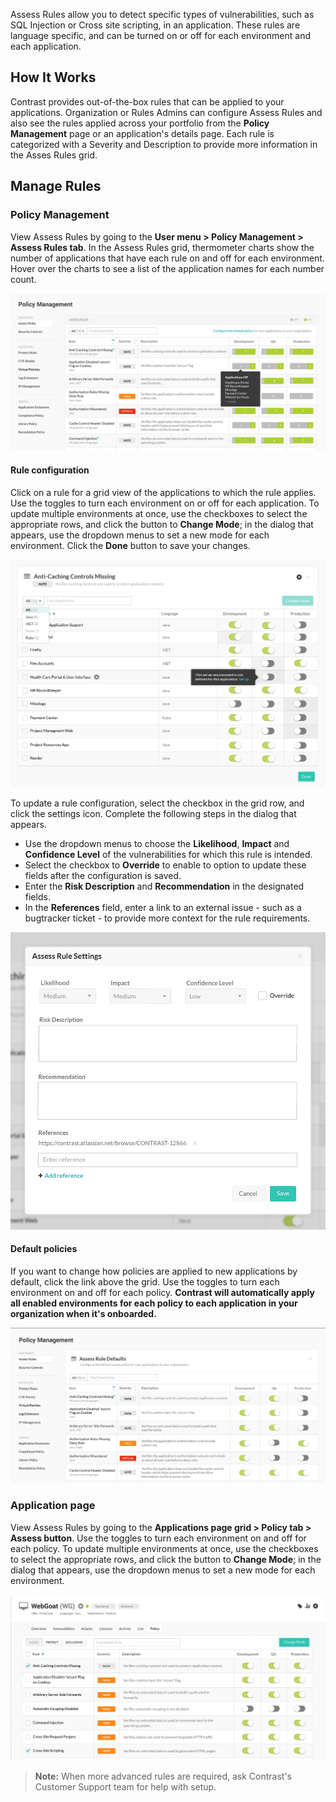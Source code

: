 <!--
title: "Assess Rules"
description: "Overview of Assess rules"
tags: "admin assess rules policy management assessment"
-->

Assess Rules allow you to detect specific types of vulnerabilities, such as SQL Injection or Cross site scripting, in an application. These rules are language specific, and can be turned on or off for each environment and each application. 

## How It Works

Contrast provides out-of-the-box rules that can be applied to your applications. Organization or Rules Admins can configure Assess Rules and also see the rules applied across your portfolio from the **Policy Management** page or an application's details page. Each rule is categorized with a Severity and Description to provide more information in the Asses Rules grid. 

## Manage Rules

### Policy Management 

View Assess Rules by going to the **User menu > Policy Management > Assess Rules tab**. In the Assess Rules grid, thermometer charts show the number of applications that have each rule on and off for each environment. Hover over the charts to see a list of the application names for each number count. 

<a href="assets/images/Assess-rules-grid.png" rel="lightbox" title="View Assess Rules"><img class="thumbnail" src="assets/images/Assess-rules-grid.png"/></a>

#### Rule configuration 

Click on a rule for a grid view of the applications to which the rule applies. Use the toggles to turn each environment on or off for each application. To update multiple environments at once, use the checkboxes to select the appropriate rows, and click the button to **Change Mode**; in the dialog that appears, use the dropdown menus to set a new mode for each environment. Click the **Done** button to save your changes. 

<a href="assets/images/Assess-rule-details.png" rel="lightbox" title="View rule details"><img class="thumbnail" src="assets/images/Assess-rule-details.png"/></a>

To update a rule configuration, select the checkbox in the grid row, and click the settings icon. Complete the following steps in the dialog that appears. 

* Use the dropdown menus to choose the **Likelihood**, **Impact** and **Confidence Level** of the vulnerabilities for which this rule is intended. 
* Select the checkbox to **Override** to enable to option to update these fields after the configuration is saved. 
* Enter the **Risk Description** and **Recommendation** in the designated fields. 
* In the **References** field, enter a link to an external issue - such as a bugtracker ticket - to provide more context for the rule requirements.  

<a href="assets/images/Assess-rules-dialog.png" rel="lightbox" title="Update Assess Rules Settings in the dialog"><img class="thumbnail" src="assets/images/Assess-rules-dialog.png"/></a>

#### Default policies

If you want to change how policies are applied to new applications by default, click the link above the grid. Use the toggles to turn each environment on and off for each policy. **Contrast will automatically apply all enabled environments for each policy to each application in your organization when it's onboarded.**  

<a href="assets/images/Assess-rules-defaults.png" rel="lightbox" title="Manage Assess Rules Defaults from the Policy Management page"><img class="thumbnail" src="assets/images/Assess-rules-defaults.png"/></a>

### Application page

View Assess Rules by going to the **Applications page grid > Policy tab > Assess button**. Use the toggles to turn each environment on and off for each policy. To update multiple environments at once, use the checkboxes to select the appropriate rows, and click the button to **Change Mode**; in the dialog that appears, use the dropdown menus to set a new mode for each environment. 

<a href="assets/images/App-assess-rules.png" rel="lightbox" title="Manage Assess Rules from the application page "><img class="thumbnail" src="assets/images/App-assess-rules.png"/></a>

>**Note:** When more advanced rules are required, ask Contrast's Customer Support team for help with setup. 

